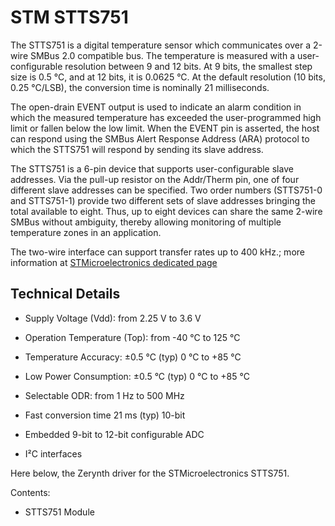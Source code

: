 # STM STTS751

The STTS751 is a digital temperature sensor which communicates over a 2-wire SMBus 2.0 compatible bus. The temperature is measured with a user-configurable resolution between 9 and 12 bits. At 9 bits, the smallest step size is 0.5 °C, and at 12 bits, it is 0.0625 °C. At the default resolution (10 bits, 0.25 °C/LSB), the conversion time is nominally 21 milliseconds.

The open-drain EVENT output is used to indicate an alarm condition in which the measured temperature has exceeded the user-programmed high limit or fallen below the low limit. When the EVENT pin is asserted, the host can respond using the SMBus Alert Response Address (ARA) protocol to which the STTS751 will respond by sending its slave address.

The STTS751 is a 6-pin device that supports user-configurable slave addresses. Via the pull-up resistor on the Addr/Therm pin, one of four different slave addresses can be specified. Two order numbers (STTS751-0 and STTS751-1) provide two different sets of slave addresses bringing the total available to eight. Thus, up to eight devices can share the same 2-wire SMBus without ambiguity, thereby allowing monitoring of multiple temperature zones in an application.

The two-wire interface can support transfer rates up to 400 kHz.; more information at [STMicroelectronics dedicated page](https://www.st.com/en/mems-and-sensors/stts751.html)

## Technical Details


* Supply Voltage (Vdd): from 2.25 V to 3.6 V


* Operation Temperature (Top): from -40 °C to 125 °C


* Temperature Accuracy: ±0.5 °C (typ) 0 °C to +85 °C


* Low Power Consumption: ±0.5 °C (typ) 0 °C to +85 °C


* Selectable ODR: from 1 Hz to 500 MHz


* Fast conversion time 21 ms (typ) 10-bit


* Embedded 9-bit to 12-bit configurable ADC


* I²C interfaces

Here below, the Zerynth driver for the STMicroelectronics STTS751.

Contents:


* STTS751 Module
